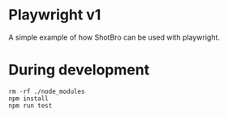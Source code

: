 
# Playwright v1

A simple example of how ShotBro can be used with playwright.


# During development

```shell
rm -rf ./node_modules
npm install
npm run test
```